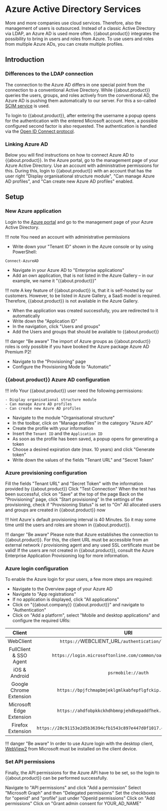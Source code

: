 # Azure Active Directory Services

More and more companies use cloud services. Therefore, also the management of users is outsourced. Instead of a classic Active Directory via LDAP, an Azure AD is used more often. {{about.product}} integrates the possibility to bring in users and roles from Azure. To use users and roles from multiple Azure ADs, you can create multiple profiles.

## Introduction

### Differences to the LDAP connection

The connection to the Azure AD differs in one special point from the connection to a conventional Active Directory. While {{about.product}} queries the users, groups, and roles actively from the conventional AD, the Azure AD is pushing them automatically to our server. For this a so-called [SCIM service]({{url.wikipedia_scim}}) is used.

To login to {{about.product}}, after entering the username a popup opens for the authentication with the entered Microsoft account. Here, a possible configured second factor is also requested. The authentication is handled via the [Open ID Connect protocol]({{url.openid_connect}}).

### Linking Azure AD

Below you will find instructions on how to connect Azure AD to {{about.product}}. In the Azure portal, go to the management page of your Azure Active Directory. Use an account with administrative permissions for this. During this, login to {{about.product}} with an account that has the user right "Display organisational structure module", "Can manage Azure AD profiles", and "Can create new Azure AD profiles" enabled.

## Setup

### New Azure application

Login to the [Azure portal]({{url.azure_portal}}) and go to the management page of your Azure Active Directory.

!!! note
    You need an account with administrative permissions

- Write down your "Tenant ID" shown in the Azure console or by using PowerShell:

```PowerShell
Connect-AzureAD
```

- Navigate in your Azure AD to "Enterprise applications"
- Add an own application, that is not listed in the Azure Gallery – in our example, we name it "{{about.product}}"

!!! note
    A key feature of {{about.product}} is, that it is self-hosted by our customers. However, to be listed in Azure Gallery, a SaaS model is required. Therefore, {{about.product}} is not available in the Azure Gallery.

- When the application was created successfully, you are redirected to it automatically
- Write down the "Application ID"
- In the navigation, click "Users and groups"
- Add the Users and groups that should be available to {{about.product}}

!!! danger "Be aware"
    The import of Azure groups as {{about.product}} roles is only possible if you have booked the Azure package Azure AD Premium P2!

- Navigate to the "Provisioning" page
- Configure the Provisioning Mode to "Automatic"

### {{about.product}} Azure AD configuration

!!! info
    Your {{about.product}} user need the following permissions:

    - Display organisational structure module
    - Can manage Azure AD profiles
    - Can create new Azure AD profiles

- Navigate to the module "Organisational structure"
- In the toolbar, click on "Manage profiles" in the category "Azure AD"
- Create the profile with your information
- Insert the `Tenant ID` and the `Application ID`
- As soon as the profile has been saved, a popup opens for generating a token
- Choose a desired expiration date (max. 10 years) and click "Generate token"
- Write down the values of the fields "Tenant URL" and "Secret Token"

### Azure provisioning configuration

Fill the fields "Tenant URL" and "Secret Token" with the information provided by {{about.product}}
Click "Test Connection"
When the test has been successful, click on "Save" at the top of the page
Back on the "Provisioning" page, click "Start provisioning"
In the settings of the provisioning, check if "Provisioning Status" is set to "On"
All allocated users and groups are created in {{about.product}} now

!!! hint
    Azure´s default provisioning interval is 40 Minutes. So it may some time until the users and roles are shown in {{about.product}}.

!!! danger "Be aware"
    Please note that Azure establishes the connection to {{about.product}}. For this, the client URL must be accessible from an external network / provisioning agent and any used SSL certificate must be valid!
    If the users are not created in {{about.product}}, consult the Azure Enterprise Application Provisioning log for more information.

### Azure login configuration

To enable the Azure login for your users, a few more steps are required:

- Navigate to the Overview page of your Azure AD
- Navigate to "App registrations"
- If no application is displayed, click "All applications"
- Click on "{{about.company}} {{about.product}}" and navigate to "Authentication"
- Click on "Add a platform", select "Mobile and desktop applications" and configure the required URIs:

|          Client          |                                    URI                                     |
|:------------------------:|:--------------------------------------------------------------------------:|
| WebClient                | `https://`WEBCLIENT_URL`/authentication/login-via-oidc`                    |
| FullClient & SSO Agent   | `https://login.microsoftonline.com/common/oauth2/nativeclient`             |
| iOS & Android            | `psrmobile://auth`                                                         |
| Google Chrome Extension  | `https://bpjfchmapbmjeklgmlkabfepflgfckip.chromiumapp.org`                 |
| Microsoft Edge Extension | `https://ahdfobpkkckhdhbmnpjehdkepaddfhek.chromiumapp.org`                 |
| Firefox Extension        | `https://28c91153e2d5b36394cfb1543c897e447d0f1017.extensions.allizom.org/` |

!!! danger "Be aware"
    In order to use Azure login with the desktop client, [WebView2]({{url.webview2}}) from Microsoft must be installed on the client device.

### Set API permissions

Finally, the API permissions for the Azure API have to be set, so the login to {{about.product}} can be performed successfully.

Navigate to "API permissions" and click "Add a permission"
Select "Microsoft Graph" and then "Delegated permissions"
Set the checkboxes for "openid" and "profile" just under "OpenId permissions"
Click on "Add permissions"
Click on "Grant admin consent for YOUR_AD_NAME"
